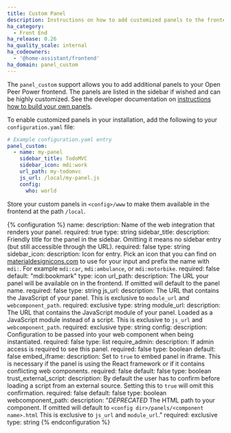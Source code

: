 ```yaml
---
title: Custom Panel
description: Instructions on how to add customized panels to the frontend of Open Peer Power.
ha_category:
  - Front End
ha_release: 0.26
ha_quality_scale: internal
ha_codeowners:
  - '@home-assistant/frontend'
ha_domain: panel_custom
---
```


The `panel_custom` support allows you to add additional panels to your Open Peer Power frontend. The panels are listed in the sidebar if wished and can be highly customized. See the developer documentation on [instructions how to build your own panels](https://developers.home-assistant.io/docs/en/frontend_creating_custom_panels.html).

To enable customized panels in your installation, add the following to your `configuration.yaml` file:

```yaml
# Example configuration.yaml entry
panel_custom:
  - name: my-panel
    sidebar_title: TodoMVC
    sidebar_icon: mdi:work
    url_path: my-todomvc
    js_url: /local/my-panel.js
    config:
      who: world
```

<div class='note'>

Store your custom panels in `<config>/www` to make them available in the frontend at the path `/local`.

</div>

{% configuration %}
name:
  description: Name of the web integration that renders your panel.
  required: true
  type: string
sidebar_title:
  description: Friendly title for the panel in the sidebar. Omitting it means no sidebar entry (but still accessible through the URL).
  required: false
  type: string
sidebar_icon:
  description: Icon for entry. Pick an icon that you can find on [materialdesignicons.com](https://materialdesignicons.com/) to use for your input and prefix the name with `mdi:`. For example `mdi:car`, `mdi:ambulance`, or  `mdi:motorbike`.
  required: false
  default: "mdi:bookmark"
  type: icon
url_path:
  description: The URL your panel will be available on in the frontend. If omitted will default to the panel name.
  required: false
  type: string
js_url:
  description: The URL that contains the JavaScript of your panel. This is exclusive to `module_url` and `webcomponent_path`.
  required: exclusive
  type: string
module_url:
  description: The URL that contains the JavaScript module of your panel. Loaded as a JavaScript module instead of a script. This is exclusive to `js_url` and `webcomponent_path`.
  required: exclusive
  type: string
config:
  description: Configuration to be passed into your web component when being instantiated.
  required: false
  type: list
require_admin:
  description: If admin access is required to see this panel.
  required: false
  type: boolean
  default: false
embed_iframe:
  description: Set to `true` to embed panel in iframe. This is necessary if the panel is using the React framework or if it contains conflicting web components.
  required: false
  default: false
  type: boolean
trust_external_script:
  description: By default the user has to confirm before loading a script from an external source. Setting this to `true` will omit this confirmation.
  required: false
  default: false
  type: boolean
webcomponent_path:
  description: "*DEPRECATED* The HTML path to your component. If omitted will default to `<config dir>/panels/<component name>.html` This is exclusive to `js_url` and `module_url`."
  required: exclusive
  type: string
{% endconfiguration %}
